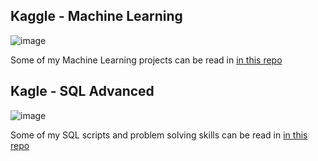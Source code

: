 ## Kaggle - Machine Learning

![image](https://github.com/GBlanch/Portfolio/assets/136500426/86f07532-2476-49bd-a121-0a3d79732b53)

Some of my Machine Learning projects can be read in [in this repo](https://github.com/GBlanch/fCC-Machine-Learning-with-Python-Certification) 


## Kagle - SQL Advanced

![image](https://github.com/GBlanch/Portfolio/assets/136500426/29bd0bb6-591f-48e8-af2f-df042ea32a2d)

Some of my SQL scripts and problem solving skills can be read in [in this repo](https://github.com/GBlanch/SQL-weekly-challenges) 
